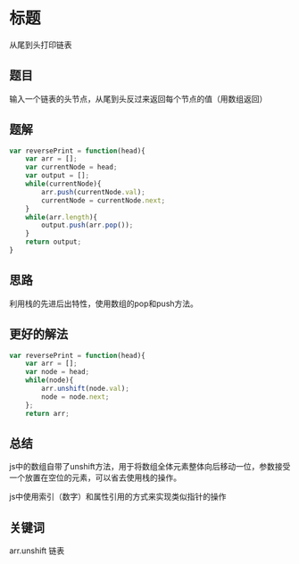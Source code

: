 # 标题

从尾到头打印链表

## 题目

输入一个链表的头节点，从尾到头反过来返回每个节点的值（用数组返回）

## 题解

```javascript
var reversePrint = function(head){
	var arr = [];
	var currentNode = head;
	var output = [];
	while(currentNode){
		arr.push(currentNode.val);
		currentNode = currentNode.next;
	}
	while(arr.length){
		output.push(arr.pop());
	}
	return output;
}
```

## 思路

利用栈的先进后出特性，使用数组的pop和push方法。

## 更好的解法

```javascript
var reversePrint = function(head){
	var arr = [];
	var node = head;
	while(node){
		arr.unshift(node.val);
		node = node.next;
	};
	return arr;
```

## 总结

js中的数组自带了unshift方法，用于将数组全体元素整体向后移动一位，参数接受一个放置在空位的元素，可以省去使用栈的操作。

js中使用索引（数字）和属性引用的方式来实现类似指针的操作

## 关键词

arr.unshift 链表
